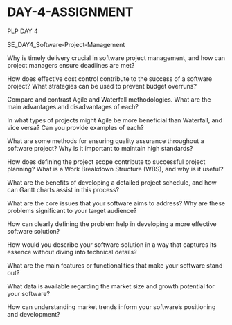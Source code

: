 # DAY-4-ASSIGNMENT
PLP DAY 4

SE_DAY4_Software-Project-Management

Why is timely delivery crucial in software project management, and how can project managers ensure deadlines are met?


How does effective cost control contribute to the success of a software project? What strategies can be used to prevent budget overruns?


Compare and contrast Agile and Waterfall methodologies. What are the main advantages and disadvantages of each?


In what types of projects might Agile be more beneficial than Waterfall, and vice versa? Can you provide examples of each?


What are some methods for ensuring quality assurance throughout a software project? Why is it important to maintain high standards?


How does defining the project scope contribute to successful project planning? What is a Work Breakdown Structure (WBS), and why is it useful?


What are the benefits of developing a detailed project schedule, and how can Gantt charts assist in this process?



What are the core issues that your software aims to address? Why are these problems significant to your target audience?


How can clearly defining the problem help in developing a more effective software solution?


How would you describe your software solution in a way that captures its essence without diving into technical details?


What are the main features or functionalities that make your software stand out?


What data is available regarding the market size and growth potential for your software?


How can understanding market trends inform your software’s positioning and development?
